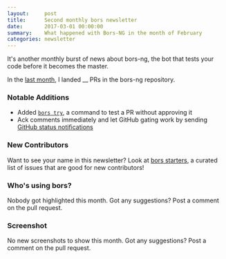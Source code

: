 ```yaml
---
layout:     post
title:      Second monthly bors newsletter
date:       2017-03-01 00:00:00
summary:    What happened with Bors-NG in the month of February
categories: newsletter
---
```


It's another monthly burst of news about bors-ng,
the bot that tests your code before it becomes the master.

In the [last month](https://github.com/bors-ng/bors-ng/pulls?utf8=%E2%9C%93&q=is%3Apr%20is%3Aclosed%20closed%3A2017-02-01..2017-02-28),
I landed __ PRs in the bors-ng repository.

### Notable Additions

- Added [`bors try`](https://github.com/bors-ng/bors-ng/pull/81), a command to test a PR without approving it
- Ack comments immediately and let GitHub gating work by sending [GitHub status notifications](https://github.com/bors-ng/bors-ng/pull/88)

### New Contributors

<!--No new contributors this month. 😢-->

Want to see your name in this newsletter? Look at [bors starters](https://bors-ng.github.io/starters/), a curated list of issues that are good for new contributors!

### Who's using bors?

Nobody got highlighted this month.
Got any suggestions?
Post a comment on the pull request.

### Screenshot

<!--<div class="gallery">
<img alt="__" src="/images/tmib-02/__">
</div>-->

No new screenshots to show this month.
Got any suggestions?
Post a comment on the pull request.
